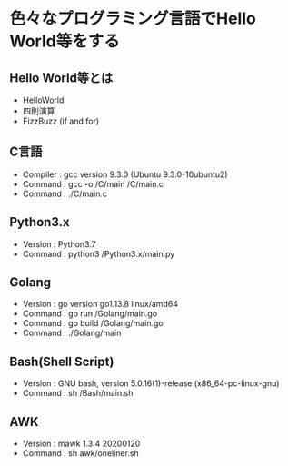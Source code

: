 # 色々なプログラミング言語でHello World等をする

## Hello World等とは
- HelloWorld
- 四則演算
- FizzBuzz (if and for)

## C言語
- Compiler : gcc version 9.3.0 (Ubuntu 9.3.0-10ubuntu2)
- Command  : gcc -o /C/main /C/main.c
- Command  : ./C/main.c

## Python3.x
- Version : Python3.7
- Command : python3 /Python3.x/main.py

## Golang
- Version : go version go1.13.8 linux/amd64
- Command : go run /Golang/main.go
- Command : go build /Golang/main.go
- Command : ./Golang/main

## Bash(Shell Script)
- Version : GNU bash, version 5.0.16(1)-release (x86\_64-pc-linux-gnu)
- Command : sh /Bash/main.sh

## AWK
- Version : mawk 1.3.4 20200120
- Command : sh awk/oneliner.sh
